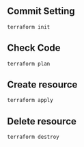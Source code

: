 ## Commit Setting
```
terraform init
```

## Check Code
```
terraform plan
```

## Create resource
```
terraform apply
```

## Delete resource
```
terraform destroy
```